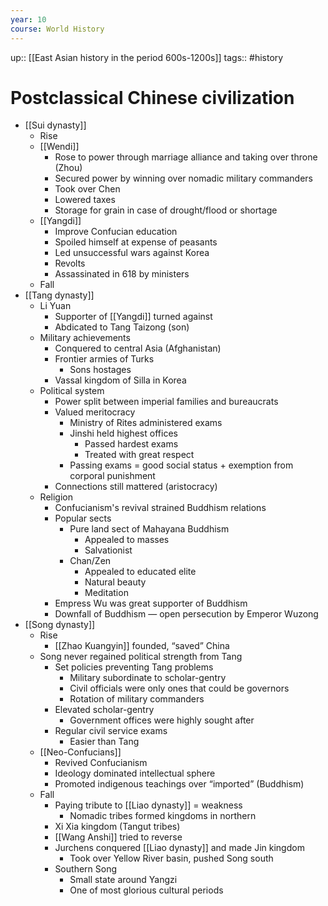 ```yaml
---
year: 10
course: World History
---
```

up:: [[East Asian history in the period 600s-1200s]]
tags:: #history 

# Postclassical Chinese civilization 

- [[Sui dynasty]]
	- Rise
	- [[Wendi]]
		- Rose to power through marriage alliance and taking over throne (Zhou)
		- Secured power by winning over nomadic military commanders
		- Took over Chen
		- Lowered taxes
		- Storage for grain in case of drought/flood or shortage
	- [[Yangdi]]
		- Improve Confucian education
		- Spoiled himself at expense of peasants
		- Led unsuccessful wars against Korea
		- Revolts
		- Assassinated in 618 by ministers
	- Fall
- [[Tang dynasty]]
	- Li Yuan
		- Supporter of [[Yangdi]] turned against
		- Abdicated to Tang Taizong (son)
	- Military achievements
		- Conquered to central Asia (Afghanistan)
		- Frontier armies of Turks
			- Sons hostages
		- Vassal kingdom of Silla in Korea
	- Political system
		- Power split between imperial families and bureaucrats
		- Valued meritocracy
			- Ministry of Rites administered exams
			- Jinshi held highest offices
				- Passed hardest exams
				- Treated with great respect
			- Passing exams = good social status + exemption from corporal punishment
		- Connections still mattered (aristocracy)
	- Religion
		- Confucianism's revival strained Buddhism relations
		- Popular sects
			- Pure land sect of Mahayana Buddhism
				- Appealed to masses
				- Salvationist
			- Chan/Zen
				- Appealed to educated elite
				- Natural beauty
				- Meditation
		- Empress Wu was great supporter of Buddhism
		- Downfall of Buddhism — open persecution by Emperor Wuzong
- [[Song dynasty]]
	- Rise
		- [[Zhao Kuangyin]] founded, “saved” China
	- Song never regained political strength from Tang
		- Set policies preventing Tang problems
			- Military subordinate to scholar-gentry
			- Civil officials were only ones that could be governors
			- Rotation of military commanders
		- Elevated scholar-gentry
			- Government offices were highly sought after
		- Regular civil service exams
			- Easier than Tang
	- [[Neo-Confucians]]
		- Revived Confucianism
		- Ideology dominated intellectual sphere
		- Promoted indigenous teachings over “imported” (Buddhism)
	- Fall
		- Paying tribute to [[Liao dynasty]] = weakness
			- Nomadic tribes formed kingdoms in northern
		- Xi Xia kingdom (Tangut tribes)
		- [[Wang Anshi]] tried to reverse
		- Jurchens conquered [[Liao dynasty]] and made Jin kingdom
			- Took over Yellow River basin, pushed Song south
		- Southern Song
			- Small state around Yangzi
			- One of most glorious cultural periods


